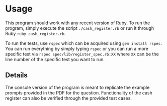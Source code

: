 # Usage
This program should work with any recent version of Ruby. To run the program, simply execute the
script `./cash_register.rb` or run it through Ruby `ruby cash_register.rb`.

To run the tests, use `rspec` which can be acquired using `gem install rspec`. You can run
everything by simply typing `rspec` or you can run a more specific test via
`rspec spec/lib/register_spec.rb:XX` where `XX` can be the line number of the specific test you
want to run.

## Details
The console version of the program is meant to replicate the example prompts provided in the
PDF for the question. Functionality of the cash register can also be verified through the
provided test cases.
